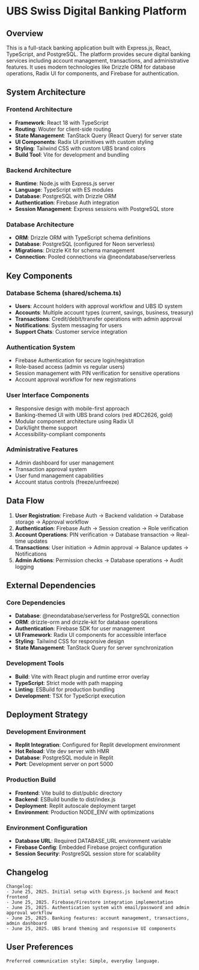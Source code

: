 # UBS Swiss Digital Banking Platform

## Overview

This is a full-stack banking application built with Express.js, React, TypeScript, and PostgreSQL. The platform provides secure digital banking services including account management, transactions, and administrative features. It uses modern technologies like Drizzle ORM for database operations, Radix UI for components, and Firebase for authentication.

## System Architecture

### Frontend Architecture
- **Framework**: React 18 with TypeScript
- **Routing**: Wouter for client-side routing
- **State Management**: TanStack Query (React Query) for server state
- **UI Components**: Radix UI primitives with custom styling
- **Styling**: Tailwind CSS with custom UBS brand colors
- **Build Tool**: Vite for development and bundling

### Backend Architecture
- **Runtime**: Node.js with Express.js server
- **Language**: TypeScript with ES modules
- **Database**: PostgreSQL with Drizzle ORM
- **Authentication**: Firebase Auth integration
- **Session Management**: Express sessions with PostgreSQL store

### Database Architecture
- **ORM**: Drizzle ORM with TypeScript schema definitions
- **Database**: PostgreSQL (configured for Neon serverless)
- **Migrations**: Drizzle Kit for schema management
- **Connection**: Pooled connections via @neondatabase/serverless

## Key Components

### Database Schema (shared/schema.ts)
- **Users**: Account holders with approval workflow and UBS ID system
- **Accounts**: Multiple account types (current, savings, business, treasury)
- **Transactions**: Credit/debit/transfer operations with admin approval
- **Notifications**: System messaging for users
- **Support Chats**: Customer service integration

### Authentication System
- Firebase Authentication for secure login/registration
- Role-based access (admin vs regular users)
- Session management with PIN verification for sensitive operations
- Account approval workflow for new registrations

### User Interface Components
- Responsive design with mobile-first approach
- Banking-themed UI with UBS brand colors (red #DC2626, gold)
- Modular component architecture using Radix UI
- Dark/light theme support
- Accessibility-compliant components

### Administrative Features
- Admin dashboard for user management
- Transaction approval system
- User fund management capabilities
- Account status controls (freeze/unfreeze)

## Data Flow

1. **User Registration**: Firebase Auth → Backend validation → Database storage → Approval workflow
2. **Authentication**: Firebase Auth → Session creation → Role verification
3. **Account Operations**: PIN verification → Database transaction → Real-time updates
4. **Transactions**: User initiation → Admin approval → Balance updates → Notifications
5. **Admin Actions**: Permission checks → Database operations → Audit logging

## External Dependencies

### Core Dependencies
- **Database**: @neondatabase/serverless for PostgreSQL connection
- **ORM**: drizzle-orm and drizzle-kit for database operations
- **Authentication**: Firebase SDK for user management
- **UI Framework**: Radix UI components for accessible interface
- **Styling**: Tailwind CSS for responsive design
- **State Management**: TanStack Query for server synchronization

### Development Tools
- **Build**: Vite with React plugin and runtime error overlay
- **TypeScript**: Strict mode with path mapping
- **Linting**: ESBuild for production bundling
- **Development**: TSX for TypeScript execution

## Deployment Strategy

### Development Environment
- **Replit Integration**: Configured for Replit development environment
- **Hot Reload**: Vite dev server with HMR
- **Database**: PostgreSQL module in Replit
- **Port**: Development server on port 5000

### Production Build
- **Frontend**: Vite build to dist/public directory
- **Backend**: ESBuild bundle to dist/index.js
- **Deployment**: Replit autoscale deployment target
- **Environment**: Production NODE_ENV with optimizations

### Environment Configuration
- **Database URL**: Required DATABASE_URL environment variable
- **Firebase Config**: Embedded Firebase project configuration
- **Session Security**: PostgreSQL session store for scalability

## Changelog

```
Changelog:
- June 25, 2025. Initial setup with Express.js backend and React frontend
- June 25, 2025. Firebase/Firestore integration implementation
- June 25, 2025. Authentication system with email/password and admin approval workflow
- June 25, 2025. Banking features: account management, transactions, admin dashboard
- June 25, 2025. UBS brand theming and responsive UI components
```

## User Preferences

```
Preferred communication style: Simple, everyday language.
```